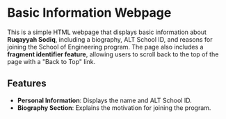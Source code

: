 # Basic Information Webpage

This is a simple HTML webpage that displays basic information about **Ruqayyah Sodiq**, including a biography, ALT School ID, and reasons for joining the School of Engineering program. The page also includes a **fragment identifier feature**, allowing users to scroll back to the top of the page with a "Back to Top" link.

## Features
- **Personal Information**: Displays the name and ALT School ID.
- **Biography Section**: Explains the motivation for joining the program.
